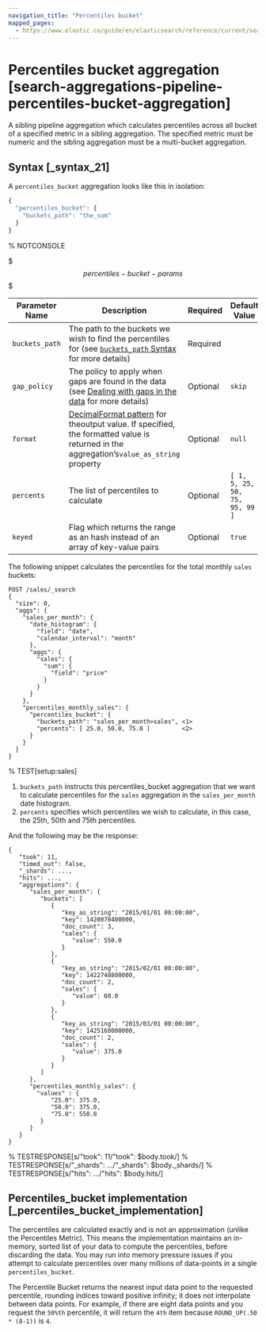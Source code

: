 ```yaml
---
navigation_title: "Percentiles bucket"
mapped_pages:
  - https://www.elastic.co/guide/en/elasticsearch/reference/current/search-aggregations-pipeline-percentiles-bucket-aggregation.html
---
```


# Percentiles bucket aggregation [search-aggregations-pipeline-percentiles-bucket-aggregation]


A sibling pipeline aggregation which calculates percentiles across all bucket of a specified metric in a sibling aggregation. The specified metric must be numeric and the sibling aggregation must be a multi-bucket aggregation.

## Syntax [_syntax_21]

A `percentiles_bucket` aggregation looks like this in isolation:

```js
{
  "percentiles_bucket": {
    "buckets_path": "the_sum"
  }
}
```
% NOTCONSOLE

$$$percentiles-bucket-params$$$

| Parameter Name | Description | Required | Default Value |
| --- | --- | --- | --- |
| `buckets_path` | The path to the buckets we wish to find the percentiles for (see [`buckets_path` Syntax](/reference/data-analysis/aggregations/pipeline.md#buckets-path-syntax) for more details) | Required |  |
| `gap_policy` | The policy to apply when gaps are found in the data (see [Dealing with gaps in the data](/reference/data-analysis/aggregations/pipeline.md#gap-policy) for more details) | Optional | `skip` |
| `format` | [DecimalFormat pattern](https://docs.oracle.com/en/java/javase/11/docs/api/java.base/java/text/DecimalFormat.html) for theoutput value. If specified, the formatted value is returned in the aggregation’s`value_as_string` property | Optional | `null` |
| `percents` | The list of percentiles to calculate | Optional | `[ 1, 5, 25, 50, 75, 95, 99 ]` |
| `keyed` | Flag which returns the range as an hash instead of an array of key-value pairs | Optional | `true` |

The following snippet calculates the percentiles for the total monthly `sales` buckets:

```console
POST /sales/_search
{
  "size": 0,
  "aggs": {
    "sales_per_month": {
      "date_histogram": {
        "field": "date",
        "calendar_interval": "month"
      },
      "aggs": {
        "sales": {
          "sum": {
            "field": "price"
          }
        }
      }
    },
    "percentiles_monthly_sales": {
      "percentiles_bucket": {
        "buckets_path": "sales_per_month>sales", <1>
        "percents": [ 25.0, 50.0, 75.0 ]         <2>
      }
    }
  }
}
```
% TEST[setup:sales]

1. `buckets_path` instructs this percentiles_bucket aggregation that we want to calculate percentiles for the `sales` aggregation in the `sales_per_month` date histogram.
2. `percents` specifies which percentiles we wish to calculate, in this case, the 25th, 50th and 75th percentiles.


And the following may be the response:

```console-result
{
   "took": 11,
   "timed_out": false,
   "_shards": ...,
   "hits": ...,
   "aggregations": {
      "sales_per_month": {
         "buckets": [
            {
               "key_as_string": "2015/01/01 00:00:00",
               "key": 1420070400000,
               "doc_count": 3,
               "sales": {
                  "value": 550.0
               }
            },
            {
               "key_as_string": "2015/02/01 00:00:00",
               "key": 1422748800000,
               "doc_count": 2,
               "sales": {
                  "value": 60.0
               }
            },
            {
               "key_as_string": "2015/03/01 00:00:00",
               "key": 1425168000000,
               "doc_count": 2,
               "sales": {
                  "value": 375.0
               }
            }
         ]
      },
      "percentiles_monthly_sales": {
        "values" : {
            "25.0": 375.0,
            "50.0": 375.0,
            "75.0": 550.0
         }
      }
   }
}
```
% TESTRESPONSE[s/"took": 11/"took": $body.took/]
% TESTRESPONSE[s/"_shards": .../"_shards": $body._shards/]
% TESTRESPONSE[s/"hits": .../"hits": $body.hits/]


## Percentiles_bucket implementation [_percentiles_bucket_implementation]

The percentiles are calculated exactly and is not an approximation (unlike the Percentiles Metric). This means the implementation maintains an in-memory, sorted list of your data to compute the percentiles, before discarding the data. You may run into memory pressure issues if you attempt to calculate percentiles over many millions of data-points in a single `percentiles_bucket`.

The Percentile Bucket returns the nearest input data point to the requested percentile, rounding indices toward positive infinity; it does not interpolate between data points. For example, if there are eight data points and you request the `50%th` percentile, it will return the `4th` item because `ROUND_UP(.50 * (8-1))` is `4`.


